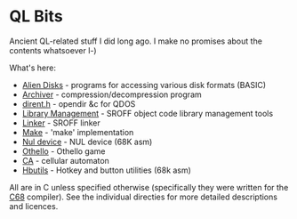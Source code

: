 QL Bits
=======

Ancient QL-related stuff I did long ago. I make no promises about the
contents whatsoever l-)

What's here:

- [Alien Disks](aliendisks) - programs for accessing various disk formats (BASIC)
- [Archiver](archiver) - compression/decompression program
- [dirent.h](dirent) - opendir &c for QDOS
- [Library Management](libman) - SROFF object code library management tools
- [Linker](lnk) - SROFF linker
- [Make](make) - 'make' implementation
- [Nul device](nulldev) - NUL device (68K asm)
- [Othello](othello) - Othello game
- [CA](ca) - cellular automaton
- [Hbutils](hbutils) - Hotkey and button utilities (68k asm)

All are in C unless specified otherwise (specifically they were
written for the [C68](http://www.dilwyn.me.uk/c/) compiler). See the
individual directies for more detailed descriptions and licences.
